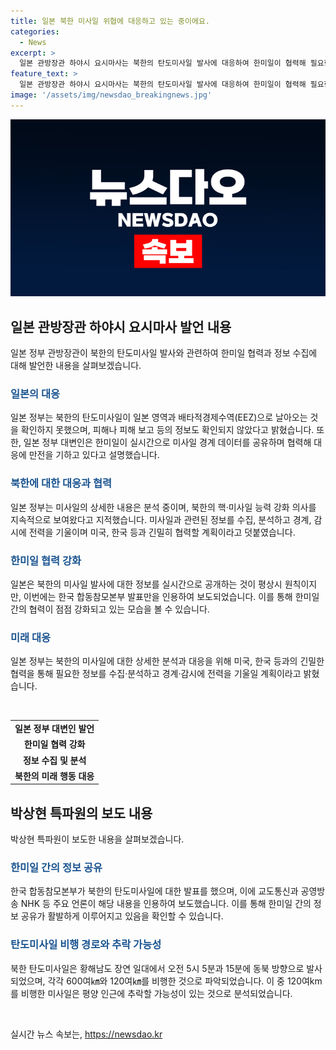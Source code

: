 ```yaml
---
title: 일본 북한 미사일 위협에 대응하고 있는 중이에요.
categories:
  - News
excerpt: >
  일본 관방장관 하야시 요시마사는 북한의 탄도미사일 발사에 대응하여 한미일이 협력해 필요한 정보를 수집하고, 경계 및 감시에 전력을 기울이고 있다고 전했다. 또한, 북한의 탄도미사일 발사는 국제사회의 안전과 평화를 위협하는 행동이라며, 미국과 한국 등과 협력하여 대응할 것이라고 언급했다. 이날 발사된 미사일은 한국 합동참모본부가 발표한 내용으로 보도되었으며, 일본은 북한의 미사일 발사 상황을 실시간으로 관찰하고 분석 중이라고 밝혔다.
feature_text: >
  일본 관방장관 하야시 요시마사는 북한의 탄도미사일 발사에 대응하여 한미일이 협력해 필요한 정보를 수집하고, 경계 및 감시에 전력을 기울이고 있다고 전했다. 또한, 북한의 탄도미사일 발사는 국제사회의 안전과 평화를 위협하는 행동이라며, 미국과 한국 등과 협력하여 대응할 것이라고 언급했다. 이날 발사된 미사일은 한국 합동참모본부가 발표한 내용으로 보도되었으며, 일본은 북한의 미사일 발사 상황을 실시간으로 관찰하고 분석 중이라고 밝혔다.
image: '/assets/img/newsdao_breakingnews.jpg'
---
```


<p><img src="/assets/img/newsdao_breakingnews.jpg" alt="implanttips 속보" /></p>

<h2 data-ke-size="size26">일본 관방장관 하야시 요시마사 발언 내용</h2>

<p data-ke-size="size16">일본 정부 관방장관이 북한의 탄도미사일 발사와 관련하여 한미일 협력과 정보 수집에 대해 발언한 내용을 살펴보겠습니다.</p>

<h3><b><span style="color: #1a5490;">일본의 대응</span></b></h3>

<p data-ke-size="size16">일본 정부는 북한의 탄도미사일이 일본 영역과 배타적경제수역(EEZ)으로 날아오는 것을 확인하지 못했으며, 피해나 피해 보고 등의 정보도 확인되지 않았다고 밝혔습니다. 또한, 일본 정부 대변인은 한미일이 실시간으로 미사일 경계 데이터를 공유하며 협력해 대응에 만전을 기하고 있다고 설명했습니다.</p>

<h3><b><span style="color: #1a5490;">북한에 대한 대응과 협력</span></b></h3>

<p data-ke-size="size16">일본 정부는 미사일의 상세한 내용은 분석 중이며, 북한의 핵·미사일 능력 강화 의사를 지속적으로 보여왔다고 지적했습니다. 미사일과 관련된 정보를 수집, 분석하고 경계, 감시에 전력을 기울이며 미국, 한국 등과 긴밀히 협력할 계획이라고 덧붙였습니다.</p>

<h3><b><span style="color: #1a5490;">한미일 협력 강화</span></b></h3>

<p data-ke-size="size16">일본은 북한의 미사일 발사에 대한 정보를 실시간으로 공개하는 것이 평상시 원칙이지만, 이번에는 한국 합동참모본부 발표만을 인용하여 보도되었습니다. 이를 통해 한미일 간의 협력이 점점 강화되고 있는 모습을 볼 수 있습니다.</p>

<h3><b><span style="color: #1a5490;">미래 대응</span></b></h3>

<p data-ke-size="size16">일본 정부는 북한의 미사일에 대한 상세한 분석과 대응을 위해 미국, 한국 등과의 긴밀한 협력을 통해 필요한 정보를 수집·분석하고 경계·감시에 전력을 기울일 계획이라고 밝혔습니다.</p>

<p data-ke-size="size16">&nbsp;</p>

<table>
    <tbody>
        <tr>
            <td style="text-align: center; height: 17px;"><b>일본 정부 대변인 발언</b></td>
        </tr>
        <tr>
            <td style="text-align: center; height: 17px;"><b>한미일 협력 강화</b></td>
        </tr>
        <tr>
            <td style="text-align: center; height: 17px;"><b>정보 수집 및 분석</b></td>
        </tr>
        <tr>
            <td style="text-align: center; height: 17px;"><b>북한의 미래 행동 대응</b></td>
        </tr>
    </tbody>
</table>

<h2 data-ke-size="size26">박상현 특파원의 보도 내용</h2>

<p data-ke-size="size16">박상현 특파원이 보도한 내용을 살펴보겠습니다.</p>

<h3><b><span style="color: #1a5490;">한미일 간의 정보 공유</span></b></h3>

<p data-ke-size="size16">한국 합동참모본부가 북한의 탄도미사일에 대한 발표를 했으며, 이에 교도통신과 공영방송 NHK 등 주요 언론이 해당 내용을 인용하여 보도했습니다. 이를 통해 한미일 간의 정보 공유가 활발하게 이루어지고 있음을 확인할 수 있습니다.</p>

<h3><b><span style="color: #1a5490;">탄도미사일 비행 경로와 추락 가능성</span></b></h3>

<p data-ke-size="size16">북한 탄도미사일은 황해남도 장연 일대에서 오전 5시 5분과 15분에 동북 방향으로 발사되었으며, 각각 600여㎞와 120여㎞를 비행한 것으로 파악되었습니다. 이 중 120여km를 비행한 미사일은 평양 인근에 추락할 가능성이 있는 것으로 분석되었습니다.</p>

<p data-ke-size="size16">&nbsp;</p>
실시간 뉴스 속보는, <a href="https://newsdao.kr" rel="dofollow">https://newsdao.kr</a>


